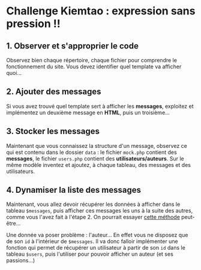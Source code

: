 # Challenge Kiemtao : expression sans pression !!

## 1. Observer et s'approprier le code

Observez bien chaque répertoire, chaque fichier pour comprendre le fonctionnement du site. Vous devez identifier quel template va afficher quoi...

## 2. Ajouter des messages

Si vous avez trouvé quel template sert à afficher les **messages**, exploitez et implémentez un deuxième message en **HTML**, puis un troisième...

## 3. Stocker les messages

Maintenant que vous connaissez la structure d'un message, observez ce qui est contenu dans le dossier `data` : le fichier `mock.php` contient des **messages**, le fichier `users.php` contient des **utilisateurs/auteurs**. Sur le même modèle inventez et ajoutez, à chaque tableau, des messages et des utilisateurs.

## 4. Dynamiser la liste des messages

Maintenant, vous allez devoir récupérer les données à afficher dans le tableau `$messages`, puis afficher ces messages les uns à la suite des autres, comme vous l'avez fait à l'étape 2. On pourrait essayer [cette méthode](https://www.php.net/manual/fr/control-structures.foreach.php) peut-être...

Une donnée va poser problème : l'auteur... En effet vous ne disposez que de son `id` à l'intérieur de `$messages`. Il va donc falloir implémenter une fonction qui permet de récupérer un utilisateur à partir de son `id` dans le tableau `$users`, puis l'utiliser pour pouvoir afficher un auteur (et ses passions...)
